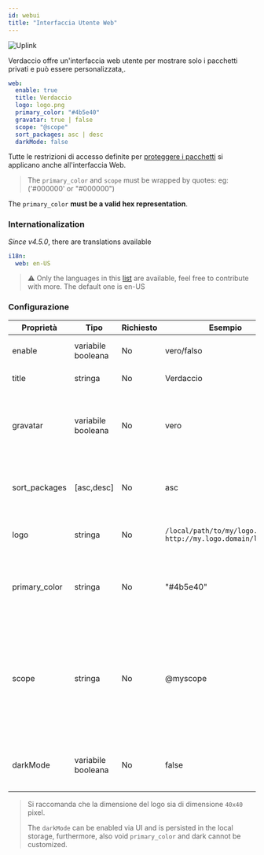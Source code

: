 ```yaml
---
id: webui
title: "Interfaccia Utente Web"
---
```


![Uplink](https://user-images.githubusercontent.com/558752/52916111-fa4ba980-32db-11e9-8a64-f4e06eb920b3.png)

Verdaccio offre un'interfaccia web utente per mostrare solo i pacchetti privati e può essere personalizzata,.

```yaml
web:
  enable: true
  title: Verdaccio
  logo: logo.png
  primary_color: "#4b5e40"
  gravatar: true | false
  scope: "@scope"
  sort_packages: asc | desc
  darkMode: false
```

Tutte le restrizioni di accesso definite per [proteggere i pacchetti](protect-your-dependencies.md) si applicano anche all'interfaccia Web.

> The `primary_color` and `scope` must be wrapped by quotes: eg: ('#000000' or "#000000")

The `primary_color` **must be a valid hex representation**.

### Internationalization

*Since v4.5.0*, there are translations available

```yaml
i18n:
  web: en-US
```

> ⚠️ Only the languages in this [list](https://github.com/verdaccio/ui/tree/master/i18n/translations) are available, feel free to contribute with more. The default one is en-US

### Configurazione

| Proprietà     | Tipo               | Richiesto | Esempio                                                       | Supporto      | Descrizione                                                                                                                                                      |
| ------------- | ------------------ | --------- | ------------------------------------------------------------- | ------------- | ---------------------------------------------------------------------------------------------------------------------------------------------------------------- |
| enable        | variabile booleana | No        | vero/falso                                                    | tutti         | abilita l'interfaccia web                                                                                                                                        |
| title         | stringa            | No        | Verdaccio                                                     | tutti         | Descrizione del titolo HTML                                                                                                                                      |
| gravatar      | variabile booleana | No        | vero                                                          | `>v4`      | Se questa proprietà viene abilitata, internamente verranno generati dei gravatar                                                                                 |
| sort_packages | [asc,desc]         | No        | asc                                                           | `>v4`      | Di default i pacchetti privati sono ordinati in ordine crescente                                                                                                 |
| logo          | stringa            | No        | `/local/path/to/my/logo.png` `http://my.logo.domain/logo.png` | tutti         | un URI in cui si trova il logo (logo intestazione)                                                                                                               |
| primary_color | stringa            | No        | "#4b5e40"                                                     | `>4`       | Il colore primario da utilizzare in tutta la IU (intestazione, ecc.)                                                                                             |
| scope         | stringa            | No        | @myscope                                                      | `>v3.x`    | Se si utilizza questo registro per uno specifico module scope, definire tale scope per impostarlo nell'intestazione delle istruzioni dell'interfaccia web utente |
| darkMode      | variabile booleana | No        | false                                                         | `>=v4.6.0` | This mode is an special theme for those want to live in the dark side                                                                                            |

> Si raccomanda che la dimensione del logo sia di dimensione `40x40` pixel.
> 
> The `darkMode` can be enabled via UI and is persisted in the local storage, furthermore, also void `primary_color` and dark cannot be customized.